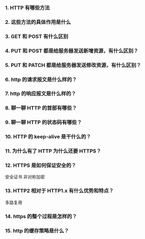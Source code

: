 ### 1. HTTP 有哪些方法

### 2. 这些方法的具体作用是什么

### 3. GET 和 POST 有什么区别

### 4. PUT 和 POST 都是给服务器发送新增资源，有什么区别？

### 5. PUT 和 PATCH 都是给服务器发送修改资源，有什么区别？

### 6. http 的请求报文是什么样的？

### 7. http 的响应报文是什么样的？

### 8. 聊一聊 HTTP 的首部有哪些？

### 9. 聊一聊 HTTP 的状态码有哪些？

### 10. HTTP 的 keep-alive 是干什么的？

### 11. 为什么有了 HTTP 为什么还要 HTTPS？

### 12. HTTPS 是如何保证安全的？

安全证书
非对称加密

### 13. HTTP2 相对于 HTTP1.x 有什么优势和特点？

多路复用

### 14. https 的整个过程是怎样的？

### 15. http 的缓存策略是什么？

